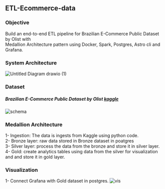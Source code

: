 ## ETL-Ecommerce-data
### Objective
Build an end-to-end ETL pipeline for Brazilian E-Commerce Public Dataset by Olist with 
<br> Medallion Architecture pattern using Docker, Spark, Postgres, Astro cli and Grafana.
### System Architecture
![Untitled Diagram drawio (1)](https://github.com/user-attachments/assets/4e56d9ff-288a-437d-aa5d-c1da649d9809)

### Dataset
##### Brazilian E-Commerce Public Dataset by Olist [kaggle](https://www.kaggle.com/datasets/olistbr/brazilian-ecommerce)
![schema](https://github.com/user-attachments/assets/83204012-8601-42fd-8583-2cc8a1fe41c8)

### Medallion Architecture
1- Ingestion: The data is ingests from Kaggle using python code.
<br>2- Bronze layer: raw data stored in Bronze dataset in poatgres
<br>3- Silver layer: process the data from the bronze and store it in silver layer.
<br>4- Gold: create analytics tables using data from the silver for visualization and and store it in gold layer.

### Visualization
1- Connect Grafana with Gold dataset in postgres.
![vis](https://github.com/user-attachments/assets/c0447dbf-8a4e-472e-9600-cf06bc0eb4a7)




